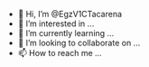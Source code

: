 - 👋 Hi, I’m @EgzV1CTacarena
- 👀 I’m interested in ...
- 🌱 I’m currently learning ...
- 💞️ I’m looking to collaborate on ...
- 📫 How to reach me ...

<!---
EgzV1CTacarena/EgzV1CTacarena is a ✨ special ✨ repository because its `README.md` (this file) appears on your GitHub profile.
You can click the Preview link to take a look at your changes.
--->
